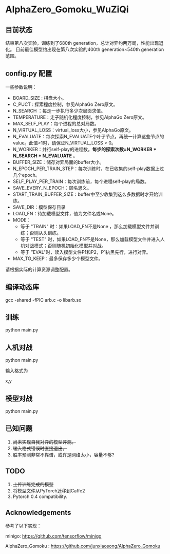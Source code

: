 # AlphaZero_Gomoku_WuZiQi

## 目前状态

结束第八次实验，训练到了680th generation，总计对弈约两万局，性能出现退化。
目前最佳模型约出现在第八次实验的400th generation~540th generation范围。

##  config.py 配置

一些参数说明：

- BOARD_SIZE : 棋盘大小。
- C_PUCT : 探索程度控制，参见AlphaGo Zero原文。
- N_SEARCH ：每走一步执行多少次局面求值。
- TEMPERATURE：走子随机化程度控制，参见AlphaGo Zero原文。
- MAX_SELF_PLAY：每个进程的总对局数。
- N_VIRTUAL_LOSS：virtual_loss大小，参见AlphaGo原文。
- N_EVALUATE：每次探索N_EVALUATE个叶子节点，再统一计算这些节点的value。此值>1时，请保证N_VIRTUAL_LOSS > 0。
- N_WORKER：并行self-play的进程数。**每步的探索次数=N_WORKER * N_SEARCH * N_EVALUATE** 。
- BUFFER_SIZE：储存对弈局面的buffer大小。
- N_EPOCH_PER_TRAIN_STEP：每次训练时，在已收集的self-play数据上过几个epoch。
- SELF_PLAY_PER_TRAIN：每次训练前，每个进程self-play的局数。
- SAVE_EVERY_N_EPOCH：顾名思义。
- START_TRAIN_BUFFER_SIZE：buffer中至少收集到这么多数据时才开始训练。
- SAVE_DIR：模型保存目录
- LOAD_FN：待加载模型文件，值为文件名或None。
- MODE：
  - 等于 "TRAIN" 时：如果LOAD_FN不是None ，那么加载模型文件并训练；否则从头训练。
  - 等于 "TEST" 时，如果LOAD_FN不是None，那么加载模型文件并进入人机对战模式；否则随机初始化模型并对战。
  - 等于 ”EVAL"时，读入模型文件P1和P2，P1执黑先行，进行对弈。
- MAX_TO_KEEP：最多保存多少个模型文件。

请根据实际的计算资源调整配置。

## 编译动态库

gcc -shared -fPIC  arb.c -o libarb.so

## 训练

python main.py

## 人机对战

python main.py  

输入格式为 

x,y

## 模型对战

python main.py

## 已知问题

1. ~~尚未实现自我对弈的模型评测。~~
2. ~~输入格式错误时直接退出。~~
3. 胜率预测非常不靠谱，或许是网络太小，容量不够?

## TODO
1. ~~上传训练完成的模型~~
2. 将模型文件从PyTorch迁移到Caffe2
3. Pytorch 0.4 compatibility.

## Acknowledgements

参考了以下实现：

minigo: https://github.com/tensorflow/minigo

AlphaZero_Gomoku : https://github.com/junxiaosong/AlphaZero_Gomoku
